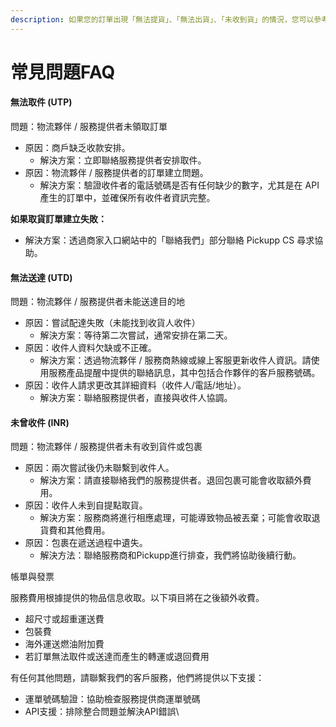 ```yaml
---
description: 如果您的訂單出現「無法提貨」、「無法出貨」、「未收到貨」的情況，您可以參考以下問題。
---
```


# 常見問題FAQ

#### 無法取件 (UTP)

問題：物流夥伴 / 服務提供者未領取訂單

* 原因：商戶缺乏收款安排。
  * 解決方案：立即聯絡服務提供者安排取件。
* 原因：物流夥伴 / 服務提供者的訂單建立問題。
  * 解決方案：驗證收件者的電話號碼是否有任何缺少的數字，尤其是在 API 產生的訂單中，並確保所有收件者資訊完整。

**如果取貨訂單建立失敗：**

* 解決方案：透過商家入口網站中的「聯絡我們」部分聯絡 Pickupp CS 尋求協助。

#### 無法送達 (UTD)

問題：物流夥伴 / 服務提供者未能送達目的地

* 原因：嘗試配達失敗（未能找到收貨人收件）
  * 解決方案：等待第二次嘗試，通常安排在第二天。
* 原因：收件人資料欠缺或不正確。
  * 解決方案：透過物流夥伴 / 服務商熱線或線上客服更新收件人資訊。請使用服務產品提醒中提供的聯絡訊息，其中包括合作夥伴的客戶服務號碼。
* 原因：收件人請求更改其詳細資料（收件人/電話/地址）。
  * 解決方案：聯絡服務提供者，直接與收件人協調。

#### 未曾收件 (INR)

問題：物流夥伴 / 服務提供者未有收到貨件或包裹

* 原因：兩次嘗試後仍未聯繫到收件人。
  * 解決方案：請直接聯絡我們的服務提供者。退回包裹可能會收取額外費用。
* 原因：收件人未到自提點取貨。
  * 解決方案：服務商將進行相應處理，可能導致物品被丟棄；可能會收取退貨費和其他費用。
* 原因：包裹在遞送過程中遺失。
  * 解決方法：聯絡服務商和Pickupp進行排查，我們將協助後續行動。

帳單與發票

服務費用根據提供的物品信息收取。以下項目將在之後額外收費。

* 超尺寸或超重運送費
* 包裝費
* 海外運送燃油附加費
* 若訂單無法取件或送達而產生的轉運或退回費用

有任何其他問題，請聯繫我們的客戶服務，他們將提供以下支援：&#x20;

* 運單號碼驗證：協助檢查服務提供商運單號碼
* API支援：排除整合問題並解決API錯誤\
